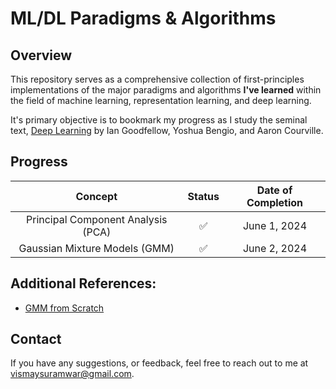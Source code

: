 # ML/DL Paradigms & Algorithms

## Overview

This repository serves as a comprehensive collection of first-principles implementations of the major paradigms and algorithms **I've learned** within the field of machine learning, representation learning, and deep learning.

It's primary objective is to bookmark my progress as I study the seminal text, [Deep Learning](https://www.deeplearningbook.org/) by Ian Goodfellow, Yoshua Bengio, and Aaron Courville.

## Progress

| Concept                              | Status | Date of Completion |
|--------------------------------------|:------:|:------------------:|
| <div align="center">Principal Component Analysis (PCA)</div> | <div align="center">✅</div> | <div align="center">June 1, 2024</div> |
| <div align="center">Gaussian Mixture Models (GMM)</div>      | <div align="center">✅</div> | <div align="center">June 2, 2024</div> |

## Additional References:

- [GMM from Scratch](https://github.com/Ransaka/GMM-from-scratch)

## Contact

If you have any suggestions, or feedback, feel free to reach out to me at [vismaysuramwar@gmail.com](mailto:vismaysuramwar@gmail.com).
